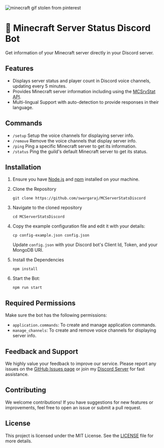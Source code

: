 ![minecraft gif stolen from pinterest](https://i.pinimg.com/originals/2d/a1/cf/2da1cfd9dfd56972fc84c73983993713.gif)
# 👾 Minecraft Server Status Discord Bot
Get information of your Minecraft server directly in your Discord server.

## Features
- Displays server status and player count in Discord voice channels, updating every 5 minutes.
- Provides Minecraft server information including using the [MCSrvStat API](https://api.mcsrvstat.us).
- Multi-lingual Support with auto-detection to provide responses in their language.

## Commands
- ```/setup``` Setup the voice channels for displaying server info.
- ```/remove``` Remove the voice channels that display server info.
- ```/ping``` Ping a specific Minecraft server to get its information.
- ```/status``` Ping the guild's default Minecraft server to get its status.

## Installation
1. Ensure you have [Node.js](https://nodejs.org) and [npm](https://www.npmjs.com/) installed on your machine.
2. Clone the Repository

   ```
   git clone https://github.com/swargaraj/MCServerStatsDiscord
    ```
3. Navigate to the cloned repository

    ```
    cd MCServerStatsDiscord
    ```
4. Copy the example configuration file and edit it with your details:

   ```
   cp config-example.json config.json
   ```
   Update ```config.json``` with your Discord bot's Client Id, Token, and your MongoDB URI.
5. Install the Dependencies

   ```
   npm install
   ```
6. Start the Bot:

    ```
    npm run start
    ```
## Required Permissions
Make sure the bot has the following permissions:

- ```application.commands```: To create and manage application commands.
- ```manage_channels```: To create and remove voice channels for displaying server info.

## Feedback and Support
We highly value your feedback to improve our service. Please report any issues on the [GitHub Issues page](https://github.com/swargaraj/MCServerStatsDiscord/issues) or join my [Discord Server](https://discord.gg/jhwvHUzKWt) for fast assistance.

## Contributing
We welcome contributions! If you have suggestions for new features or improvements, feel free to open an issue or submit a pull request.

## License
This project is licensed under the MIT License. See the [LICENSE](LICENSE) file for more details.
